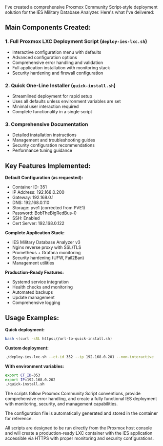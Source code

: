 I've created a comprehensive Proxmox Community Script-style deployment solution for the IES Military Database Analyzer. 
Here's what I've delivered:

## Main Components Created:

### 1. **Full Proxmox LXC Deployment Script** (`deploy-ies-lxc.sh`)
- Interactive configuration menu with defaults
- Advanced configuration options
- Comprehensive error handling and validation
- Full application installation with monitoring stack
- Security hardening and firewall configuration

### 2. **Quick One-Line Installer** (`quick-install.sh`)  
- Streamlined deployment for rapid setup
- Uses all defaults unless environment variables are set
- Minimal user interaction required
- Complete functionality in a single script

### 3. **Comprehensive Documentation**
- Detailed installation instructions
- Management and troubleshooting guides
- Security configuration recommendations
- Performance tuning guidance

## Key Features Implemented:

**Default Configuration (as requested):**
- Container ID: 351
- IP Address: 192.168.0.200
- Gateway: 192.168.0.1
- DNS: 192.168.0.110
- Storage: pve1 (corrected from PVE1)
- Password: BobTheBigRedBus-0
- SSH: Enabled
- Cert Server: 192.168.0.122

**Complete Application Stack:**
- IES Military Database Analyzer v3
- Nginx reverse proxy with SSL/TLS
- Prometheus + Grafana monitoring
- Security hardening (UFW, Fail2Ban)
- Management utilities

**Production-Ready Features:**
- Systemd service integration
- Health checks and monitoring
- Automated backups
- Update management
- Comprehensive logging

## Usage Examples:

**Quick deployment:**
```bash
bash <(curl -sSL https://url-to-quick-install.sh)
```

**Custom deployment:**
```bash
./deploy-ies-lxc.sh --ct-id 352 --ip 192.168.0.201 --non-interactive
```

**With environment variables:**
```bash
export CT_ID=353
export IP=192.168.0.202
./quick-install.sh
```

The scripts follow Proxmox Community Script conventions, provide comprehensive error handling, 
and create a fully functional IES deployment with monitoring, security, and management capabilities. 

The configuration file is automatically generated and stored in the container for reference.

All scripts are designed to be run directly from the Proxmox host console and will create a production-ready LXC container with the IES application accessible via HTTPS with proper monitoring and security configurations.